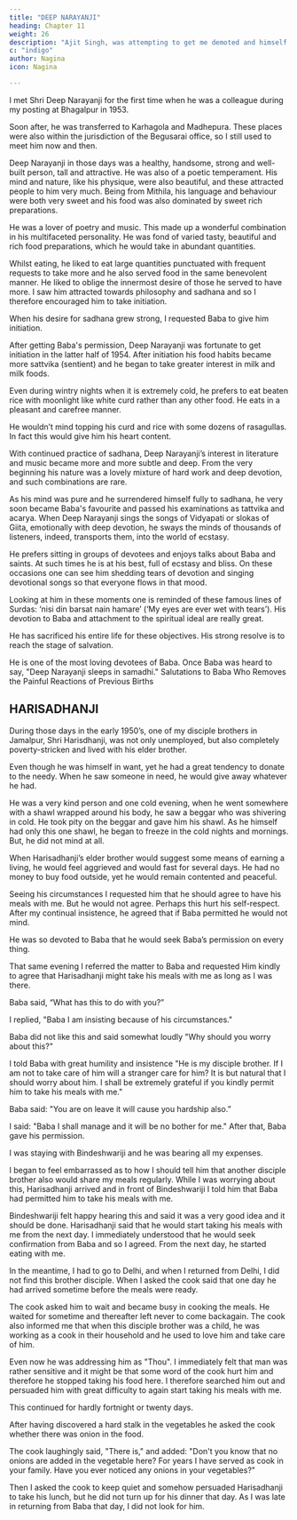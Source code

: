 ```yaml
---
title: "DEEP NARAYANJI"
heading: Chapter 11
weight: 26
description: "Ajit Singh, was attempting to get me demoted and himself promoted"
c: "indigo"
author: Nagina
icon: Nagina

---
```



I met Shri Deep Narayanji for the first time when he was a colleague during my posting at Bhagalpur in 1953.

Soon after, he was transferred to Karhagola and Madhepura. These places were also within the jurisdiction of the Begusarai office, so I still used to meet him now and then. 

Deep Narayanji in those days was a healthy, handsome, strong and well-built person, tall and attractive. He was also of a poetic temperament. His mind and nature, like his physique, were also beautiful, and these attracted people to him very much.
Being from Mithila, his language and behaviour were both very sweet and his food was
also dominated by sweet rich preparations. 

He was a lover of poetry and music. This made up a wonderful combination in his multifaceted personality. He was fond of varied tasty, beautiful and rich food preparations, which he would take in abundant quantities.

Whilst eating, he liked to eat large quantities punctuated with frequent requests to take more and he also served food in the same benevolent manner. He liked to oblige the innermost desire of those he served to have more. I saw him attracted towards philosophy and sadhana and so I therefore encouraged him to take initiation.

When his desire for sadhana grew strong, I requested Baba to give him initiation. 

After getting Baba's permission, Deep Narayanji was fortunate to get initiation in the latter half of 1954. After initiation his food habits became more sattvika (sentient)
and he began to take greater interest in milk and milk foods. 

Even during wintry nights when it is extremely cold, he prefers to eat beaten rice with moonlight like white curd rather than any other food. He eats in a pleasant and carefree manner. 

He wouldn’t mind topping his curd and rice with some dozens of rasagullas. In fact this would give him his heart content.

With continued practice of sadhana, Deep Narayanji’s interest in literature and music became more and more subtle and deep. From the very beginning his nature
was a lovely mixture of hard work and deep devotion, and such combinations are rare.

As his mind was pure and he surrendered himself fully to sadhana, he very soon became Baba's favourite and passed his examinations as tattvika and acarya.
When Deep Narayanji sings the songs of Vidyapati or slokas of Giita, emotionally with deep devotion, he sways the minds of thousands of listeners, indeed,
transports them, into the world of ecstasy. 

He prefers sitting in groups of devotees and enjoys talks about Baba and saints. At such times he is at his best, full of ecstasy and
bliss. On these occasions one can see him shedding tears of devotion and singing
devotional songs so that everyone flows in that mood.


Looking at him in these moments one is reminded of these famous lines of Surdas: ‘nisi din barsat nain hamare’ (‘My eyes are ever wet with tears’). His
devotion to Baba and attachment to the spiritual ideal are really great. 

He has sacrificed his entire life for these objectives. His strong resolve is to reach the stage of salvation. 

He is one of the most loving devotees of Baba. Once Baba was heard to say, "Deep Narayanji sleeps in samadhi."
Salutations to Baba Who Removes the Painful Reactions of Previous Births

## HARISADHANJI

During those days in the early 1950’s, one of my disciple brothers in Jamalpur, Shri Harisdhanji, was not only unemployed, but also completely poverty-stricken and lived with his elder brother. 

Even though he was himself in want, yet he had a great tendency to donate to the needy. When he saw someone in need, he would give away  whatever he had. 

He was a very kind person and one cold evening, when he went somewhere with a shawl wrapped around his body, he saw a beggar who was shivering in cold. He took pity on the beggar and gave him his shawl. As he himself had only this one shawl, he began to freeze in the cold nights and mornings. But, he did not mind at all.

When Harisadhanji’s elder brother would suggest some means of earning a living, he would feel aggrieved and would fast for several days. He had no money to buy food outside, yet he would remain contented and peaceful. 

Seeing his circumstances I requested him that he should agree to have his meals with me. But he would not agree. Perhaps this hurt his self-respect. After my continual insistence, he agreed that if Baba permitted he would not mind. 

He was so devoted to Baba that he would seek Baba’s permission on every thing. 

That same evening I referred the matter to Baba and requested Him kindly to agree that Harisadhanji might take his meals with me as long as I was there.

Baba said, “What has this to do with you?” 

I replied, "Baba I am insisting because of his circumstances."

Baba did not like this and said somewhat loudly "Why should you worry about this?"

I told Baba with great humility and insistence "He is my disciple brother. If I am not to take care of him will a stranger care for him? It is but natural that I should worry
about him. I shall be extremely grateful if you kindly permit him to take his meals with me."

Baba said: "You are on leave it will cause you hardship also.”

I said: "Baba I shall manage and it will be no bother for me." After that, Baba gave his permission.

I was staying with Bindeshwariji and he was bearing all my expenses. 

I began to feel embarrassed as to how I should tell him that another disciple brother also would share my meals regularly. While I was worrying about this, Harisadhanji arrived and in front of Bindeshwariji I told him that Baba had permitted him to take his meals with me.

Bindeshwariji felt happy hearing this and said it was a very good idea and it should be done. Harisadhanji said that he would start taking his meals with me from the next day. I immediately understood that he would seek confirmation from Baba and so I agreed. From the next day, he started eating with me.

In the meantime, I had to go to Delhi, and when I returned from Delhi, I did not find this brother disciple. When I asked the cook said that one day he had arrived
sometime before the meals were ready. 

The cook asked him to wait and became busy in cooking the meals. He waited for sometime and thereafter left never to come backagain. The cook also informed me that when this disciple brother was a child, he was working as a cook in their household and he used to love him and take care of him. 

Even now he was addressing him as "Thou". I immediately felt that man was rather sensitive and it might be that some word of the cook hurt him and therefore he stopped
taking his food here. I therefore searched him out and persuaded him with great difficulty to again start taking his meals with me.

This continued for hardly fortnight or twenty days. 

After having discovered a hard stalk in the vegetables he asked the cook whether there was onion in the food.

The cook laughingly said, "There is," and added: "Don't you know that no onions are added in the vegetable here? For years I have served as cook in your
family. Have you ever noticed any onions in your vegetables?" 

Then I asked the cook to keep quiet and somehow persuaded Harisadhanji to take his lunch, but he did not turn up for his dinner that day. As I was late in returning from Baba that day, I did not look for him. 

